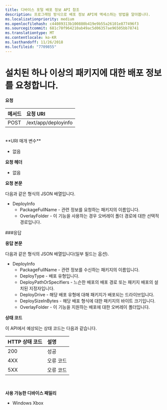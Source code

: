 ```yaml
---
title: 디바이스 포털 배포 정보 API 참조
description: 프로그래밍 방식으로 배포 정보 API에 액세스하는 방법을 알아봅니다.
ms.localizationpriority: medium
ms.openlocfilehash: c44089313b100880b419e9b55a26101e877496f3
ms.sourcegitcommit: 681c70f964210ab49ac5d06357ae96505bb78741
ms.translationtype: MT
ms.contentlocale: ko-KR
ms.lasthandoff: 11/26/2018
ms.locfileid: "7709855"
---
```

# <a name="requests-deployment-information-for-one-or-more-installed-packages"></a>설치된 하나 이상의 패키지에 대한 배포 정보를 요청합니다.

**요청**

메서드      | 요청 URI
:------     | :------
POST | /ext/app/deployinfo
<br />
**URI 매개 변수**

 - 없음

**요청 헤더**

- 없음

**요청 본문**

다음과 같은 형식의 JSON 배열입니다.

* DeployInfo
  * PackageFullName - 관련 정보를 요청하는 패키지의 이름입니다.
  * OverlayFolder - 이 기능을 사용하는 경우 오버레이 폴더 경로에 대한 선택적 경로입니다.

###<a name="response"></a>응답

**응답 본문**

다음과 같은 형식의 JSON 배열입니다(일부 필드는 옵션).

* DeployInfo
  * PackageFullName - 관련 정보를 수신하는 패키지의 이름입니다.
  * DeployType - 배포 유형입니다.
  * DeployPathOrSpecifiers - 느슨한 배포의 배포 경로 또는 패키지 배포의 설치된 지정자입니다.
  * DeployDrive - 해당 배포 유형에 대해 패키지가 배포되는 드라이브입니다.
  * DeploySizeInBytes - 해당 배포 형식에 대한 패키지의 바이트 크기입니다.
  * OverlayFolder - 이 기능을 지원하는 배포에 대한 오버레이 폴더입니다.

**상태 코드**

이 API에서 예상되는 상태 코드는 다음과 같습니다.

HTTP 상태 코드      | 설명
:------     | :-----
200 | 성공
4XX | 오류 코드
5XX | 오류 코드
<br />

**사용 가능한 디바이스 패밀리**

* Windows Xbox